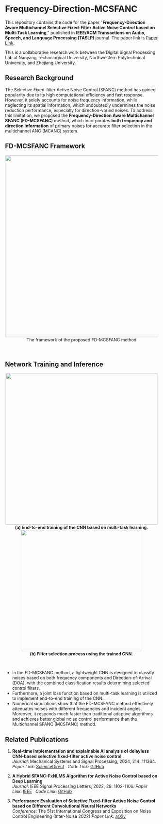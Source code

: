 # Frequency-Direction-MCSFANC

This repository contains the code for the paper "**Frequency-Direction Aware Multichannel Selective Fixed-Filter Active Noise Control based on Multi-Task Learning**," published in **IEEE/ACM Transactions on Audio, Speech, and Language Processing (TASLP)** journal. The paper link is [Paper Link](https://ieeexplore.ieee.org/document/11082568).

This is a collaborative research work between the Digital Signal Processing Lab at Nanyang Technological University, Northwestern Polytechnical University, and Zhejiang University.

## Research Background
The Selective Fixed-filter Active Noise Control (SFANC) method has gained popularity due to its high computational efficiency and fast response. However, it solely accounts for noise frequency information, while neglecting its spatial information, which undoubtedly undermines the noise reduction performance, especially for direction-varied noises. To address this limitation, we proposed the **Frequency-Direction Aware Multichannel SFANC (FD-MCSFANC)** method, which incorporates **both frequency and direction information** of primary noises for accurate filter selection in the multichannel ANC (MCANC) system.

## FD-MCSFANC Framework
<p align="center">
  <img src="https://github.com/user-attachments/assets/6e2b5661-e3b8-4cfe-b25e-b784be1dffe4" width="600"><br>
  The framework of the proposed FD-MCSFANC method
</p>

<br>

## Network Training and Inference
<div align="center">
  <div style="display: inline-block;">
    <img src="https://github.com/user-attachments/assets/3f68a5bd-1b91-4e52-b23d-baad618df229" width="500">
    <br>
    <span style="font-weight: bold;">(a) End-to-end training of the CNN based on multi-task learning.</span>
  </div>
  <div style="display: inline-block;">
    <img src="https://github.com/user-attachments/assets/a624c860-9048-4c30-a1f2-f897ec3927d0" width="400">
    <br>
    <span style="font-weight: bold;">(b) Filter selection process using the trained CNN.</span>
  </div>
</div>

&nbsp;
- In the FD-MCSFANC method, a lightweight CNN is designed to classify noises based on both frequency components and Direction-of-Arrival (DOA), with the combined classification results determining selected control filters.
- Furthermore, a joint loss function based on multi-task learning is utilized to implement end-to-end training of the CNN.
- Numerical simulations show that the FD-MCSFANC method effectively attenuates noises with different frequencies and incident angles. Moreover, it responds much faster than traditional adaptive algorithms and achieves better global noise control performance than the Multichannel SFANC (MCSFANC) method.

## Related Publications
1. **Real-time implementation and explainable AI analysis of delayless CNN-based selective fixed-filter active noise control**  
   *Journal*: Mechanical Systems and Signal Processing, 2024, 214: 111364.  
   *Paper Link*: [ScienceDirect](https://www.sciencedirect.com/science/article/abs/pii/S0888327024002620) &nbsp; *Code Link*: [GitHub](https://github.com/Luo-Zhengding/SFANC-Window)

2. **A Hybrid SFANC-FxNLMS Algorithm for Active Noise Control based on Deep Learning**  
   *Journal*: IEEE Signal Processing Letters, 2022, 29: 1102-1106.
   *Paper Link*: [IEEE](https://ieeexplore.ieee.org/document/9761749) &nbsp; *Code Link*: [GitHub](https://github.com/Luo-Zhengding/SFANC-FxNLMS-ANC-Algorithm-based-on-Deep-Learning)

3. **Performance Evaluation of Selective Fixed-filter Active Noise Control based on Different Convolutional Neural Networks**  
   *Conference*: The 51st International Congress and Exposition on Noise Control Engineering (Inter-Noise 2022)
   *Paper Link*: [arXiv](https://arxiv.org/pdf/2208.08440)
